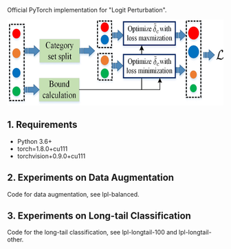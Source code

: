 Official PyTorch implementation for "Logit Perturbation".

<img src="img\framework.jpg" alt="Alt text" height="200">


## 1. Requirements

- Python 3.6+
- torch=1.8.0+cu111
- torchvision+0.9.0+cu111

## 2. Experiments on Data Augmentation

Code for data augmentation, see lpl-balanced.


## 3. Experiments on Long-tail Classification

Code for the long-tail classification, see lpl-longtail-100 and lpl-longtail-other.